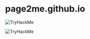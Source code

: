 # page2me.github.io

![TryHackMe](https://tryhackme.com/badge/5530)

![TryHackMe](https://tryhackme-badges.s3.amazonaws.com/page2me.png)
